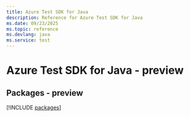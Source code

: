 ```yaml
---
title: Azure Test SDK for Java
description: Reference for Azure Test SDK for Java
ms.date: 09/23/2025
ms.topic: reference
ms.devlang: java
ms.service: test
---
```

# Azure Test SDK for Java - preview
## Packages - preview
[!INCLUDE [packages](test-index.md)]